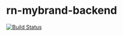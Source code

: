 # rn-mybrand-backend
[![Build Status](https://travis-ci.com/renepromesse/rn-mybrand-backend.svg?branch=master)](https://travis-ci.com/renepromesse/rn-mybrand-backend)

